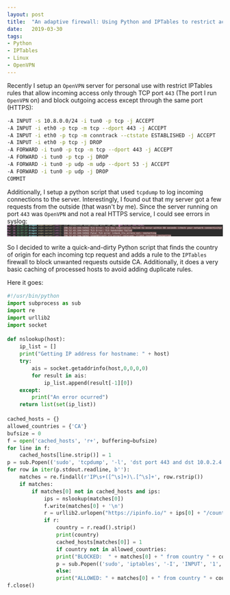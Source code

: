 ```yaml
---
layout: post
title:  "An adaptive firewall: Using Python and IPTables to restrict access from specific countries"
date:   2019-03-30
tags:
- Python
- IPTables
- Linux
- OpenVPN
---
```


Recently I setup an `OpenVPN` server for personal use with restrict IPTables rules that allow incoming access only through TCP port `443` (The port I run `OpenVPN` on) and block outgoing access except through the same port (HTTPS):

```bash
-A INPUT -s 10.8.0.0/24 -i tun0 -p tcp -j ACCEPT
-A INPUT -i eth0 -p tcp -m tcp --dport 443 -j ACCEPT
-A INPUT -i eth0 -p tcp -m conntrack --ctstate ESTABLISHED -j ACCEPT
-A INPUT -i eth0 -p tcp -j DROP
-A FORWARD -i tun0 -p tcp -m tcp --dport 443 -j ACCEPT
-A FORWARD -i tun0 -p tcp -j DROP
-A FORWARD -i tun0 -p udp -m udp --dport 53 -j ACCEPT
-A FORWARD -i tun0 -p udp -j DROP
COMMIT
```

Additionally, I setup a python script that used `tcpdump` to log incoming connections to the server. Interestingly, I found out that my server got a few requests from the outside (that wasn't by me). Since the server running on port `443` was `OpenVPN` and not a real HTTPS service, I could see errors in syslog:
![Screenshot of syslog showing failure in HTTPS handshake](../images/tcp-443.png)

So I decided to write a quick-and-dirty Python script that finds the country of origin for each incoming tcp request and adds a rule to the `IPTables` firewall to block unwanted requests outside CA. Additionally, it does a very basic caching of processed hosts to avoid adding duplicate rules.

Here it goes:
```python
#!/usr/bin/python
import subprocess as sub
import re
import urllib2
import socket

def nslookup(host):
	ip_list = []
	print("Getting IP address for hostname: " + host)
	try:
		ais = socket.getaddrinfo(host,0,0,0,0)
		for result in ais:
			ip_list.append(result[-1][0])
	except:
		print("An error ocurred")
	return list(set(ip_list))

cached_hosts = {}
allowed_countries = {'CA'}
bufsize = 0
f = open('cached_hosts', 'r+', buffering=bufsize)
for line in f:
	cached_hosts[line.strip()] = 1
p = sub.Popen(('sudo', 'tcpdump', '-l', 'dst port 443 and dst 10.0.2.4'), stdout=sub.PIPE)
for row in iter(p.stdout.readline, b''):
    matches = re.findall(r'IP\s+([^\s]+)\.[^\s]+', row.rstrip())
    if matches: 
	    if matches[0] not in cached_hosts and ips:
		    ips = nslookup(matches[0])
		    f.write(matches[0] + '\n')
		    r = urllib2.urlopen("https://ipinfo.io/" + ips[0] + "/country")    
		    if r:
			    country = r.read().strip()
			    print(country)
			    cached_hosts[matches[0]] = 1
			    if country not in allowed_countries:
				print("BLOCKED:  " + matches[0] + " from country " + country)
				p = sub.Popen(('sudo', 'iptables', '-I', 'INPUT', '1', '-s', ips[0] , '-j', 'DROP'), stdout=sub.PIPE)
			    else:
				print("ALLOWED: " + matches[0] + " from country " + country)
f.close()
```
